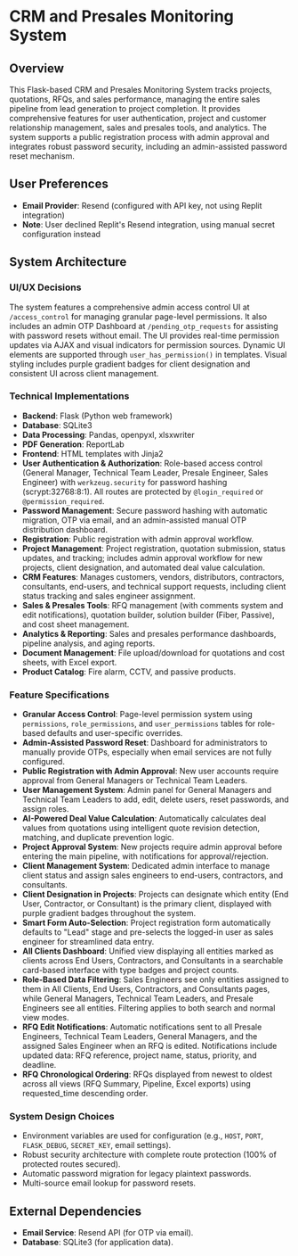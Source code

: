 # CRM and Presales Monitoring System

## Overview
This Flask-based CRM and Presales Monitoring System tracks projects, quotations, RFQs, and sales performance, managing the entire sales pipeline from lead generation to project completion. It provides comprehensive features for user authentication, project and customer relationship management, sales and presales tools, and analytics. The system supports a public registration process with admin approval and integrates robust password security, including an admin-assisted password reset mechanism.

## User Preferences
- **Email Provider**: Resend (configured with API key, not using Replit integration)
- **Note**: User declined Replit's Resend integration, using manual secret configuration instead

## System Architecture

### UI/UX Decisions
The system features a comprehensive admin access control UI at `/access_control` for managing granular page-level permissions. It also includes an admin OTP Dashboard at `/pending_otp_requests` for assisting with password resets without email. The UI provides real-time permission updates via AJAX and visual indicators for permission sources. Dynamic UI elements are supported through `user_has_permission()` in templates. Visual styling includes purple gradient badges for client designation and consistent UI across client management.

### Technical Implementations
- **Backend**: Flask (Python web framework)
- **Database**: SQLite3
- **Data Processing**: Pandas, openpyxl, xlsxwriter
- **PDF Generation**: ReportLab
- **Frontend**: HTML templates with Jinja2
- **User Authentication & Authorization**: Role-based access control (General Manager, Technical Team Leader, Presale Engineer, Sales Engineer) with `werkzeug.security` for password hashing (scrypt:32768:8:1). All routes are protected by `@login_required` or `@permission_required`.
- **Password Management**: Secure password hashing with automatic migration, OTP via email, and an admin-assisted manual OTP distribution dashboard.
- **Registration**: Public registration with admin approval workflow.
- **Project Management**: Project registration, quotation submission, status updates, and tracking; includes admin approval workflow for new projects, client designation, and automated deal value calculation.
- **CRM Features**: Manages customers, vendors, distributors, contractors, consultants, end-users, and technical support requests, including client status tracking and sales engineer assignment.
- **Sales & Presales Tools**: RFQ management (with comments system and edit notifications), quotation builder, solution builder (Fiber, Passive), and cost sheet management.
- **Analytics & Reporting**: Sales and presales performance dashboards, pipeline analysis, and aging reports.
- **Document Management**: File upload/download for quotations and cost sheets, with Excel export.
- **Product Catalog**: Fire alarm, CCTV, and passive products.

### Feature Specifications
- **Granular Access Control**: Page-level permission system using `permissions`, `role_permissions`, and `user_permissions` tables for role-based defaults and user-specific overrides.
- **Admin-Assisted Password Reset**: Dashboard for administrators to manually provide OTPs, especially when email services are not fully configured.
- **Public Registration with Admin Approval**: New user accounts require approval from General Managers or Technical Team Leaders.
- **User Management System**: Admin panel for General Managers and Technical Team Leaders to add, edit, delete users, reset passwords, and assign roles.
- **AI-Powered Deal Value Calculation**: Automatically calculates deal values from quotations using intelligent quote revision detection, matching, and duplicate prevention logic.
- **Project Approval System**: New projects require admin approval before entering the main pipeline, with notifications for approval/rejection.
- **Client Management System**: Dedicated admin interface to manage client status and assign sales engineers to end-users, contractors, and consultants.
- **Client Designation in Projects**: Projects can designate which entity (End User, Contractor, or Consultant) is the primary client, displayed with purple gradient badges throughout the system.
- **Smart Form Auto-Selection**: Project registration form automatically defaults to "Lead" stage and pre-selects the logged-in user as sales engineer for streamlined data entry.
- **All Clients Dashboard**: Unified view displaying all entities marked as clients across End Users, Contractors, and Consultants in a searchable card-based interface with type badges and project counts.
- **Role-Based Data Filtering**: Sales Engineers see only entities assigned to them in All Clients, End Users, Contractors, and Consultants pages, while General Managers, Technical Team Leaders, and Presale Engineers see all entities. Filtering applies to both search and normal view modes.
- **RFQ Edit Notifications**: Automatic notifications sent to all Presale Engineers, Technical Team Leaders, General Managers, and the assigned Sales Engineer when an RFQ is edited. Notifications include updated data: RFQ reference, project name, status, priority, and deadline.
- **RFQ Chronological Ordering**: RFQs displayed from newest to oldest across all views (RFQ Summary, Pipeline, Excel exports) using requested_time descending order.

### System Design Choices
- Environment variables are used for configuration (e.g., `HOST`, `PORT`, `FLASK_DEBUG`, `SECRET_KEY`, email settings).
- Robust security architecture with complete route protection (100% of protected routes secured).
- Automatic password migration for legacy plaintext passwords.
- Multi-source email lookup for password resets.

## External Dependencies
- **Email Service**: Resend API (for OTP via email).
- **Database**: SQLite3 (for application data).